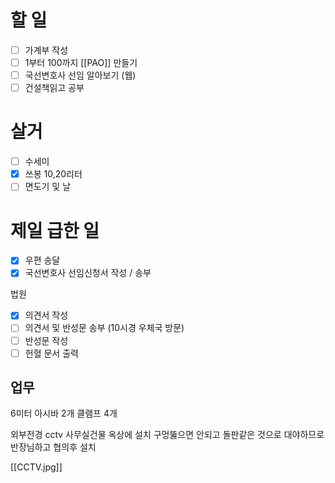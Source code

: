 # 할 일
 - [ ] 가계부 작성
 - [ ] 1부터 100까지 [[PAO]] 만들기
 - [ ] 국선변호사 선임 알아보기 (웹)
 - [ ] 건설책읽고 공부

# 살거
- [ ] 수세미
- [x] 쓰봉 10,20리터
- [ ] 면도기 및 날

# 제일 급한 일
 - [x] 우편 송달
 - [x] 국선변호사 선임신청서 작성 / 송부
 
 법원
 - [x] 의견서 작성
 - [ ] 의견서 및 반성문 송부 (10시경 우체국 방문)
 - [ ] 반성문 작성
 - [ ] 헌혈 문서 출력

## 업무
6미터 아시바 2개
클램프 4개

외부전경 cctv 사무실건물 옥상에 설치
구멍뚫으면 안되고 돌판같은 것으로 대야하므로 반장님하고 협의후 설치

[[CCTV.jpg]]